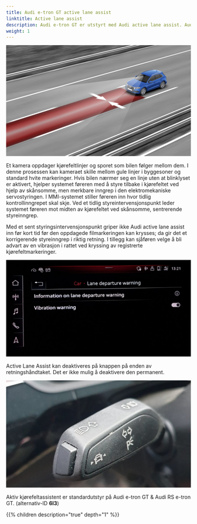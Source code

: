 ```yaml
---
title: Audi e-tron GT active lane assist
linktitle: Active lane assist
description: Audi e-tron GT er utstyrt med Audi active lane assist. Audi active lane assist, som opererer i hastigheter fra 65 km/t (40,4 mph), hjelper føreren med å holde kjøretøyet i kjørefeltet.
weight: 1
---
```


![Audi Active Lane assist](activelaneassist.jpg "Audi active lane assist")

 Et kamera oppdager kjørefeltlinjer og sporet som bilen følger mellom dem. I denne prosessen kan kameraet skille mellom gule linjer i byggesoner og standard hvite markeringer. Hvis bilen nærmer seg en linje uten at blinklyset er aktivert, hjelper systemet føreren med å styre tilbake i kjørefeltet ved hjelp av skånsomme, men merkbare inngrep i den elektromekaniske servostyringen. I MMI-systemet stiller føreren inn hvor tidlig kontrollinngrepet skal skje. Ved et tidlig styreintervensjonspunkt leder systemet føreren mot midten av kjørefeltet ved skånsomme, sentrerende styreinngrep.
 
 Med et sent styringsintervensjonspunkt griper ikke Audi active lane assist inn før kort tid før den oppdagede filmarkeringen kan krysses; da gir det et korrigerende styreinngrep i riktig retning. I tillegg kan sjåføren velge å bli advart av en vibrasjon i rattet ved kryssing av registrerte kjørefeltmarkeringer.

 ![Vibration menu](vibrationmenu.jpg "Du kan deaktivere hjulvibrasjon")

Active Lane Assist kan deaktiveres på knappen på enden av retningshåndtaket. Det er ikke mulig å deaktivere den permanent.

![Lane assist](laneassistbutton.jpg "Aktiv filassistent kan deaktiveres med knappen på retningshåndtaket")

Aktiv kjørefeltassistent er standardutstyr på Audi e-tron GT & Audi RS e-tron GT. (alternativ-ID **6I3**)

{{% children description="true" depth="1" %}}
